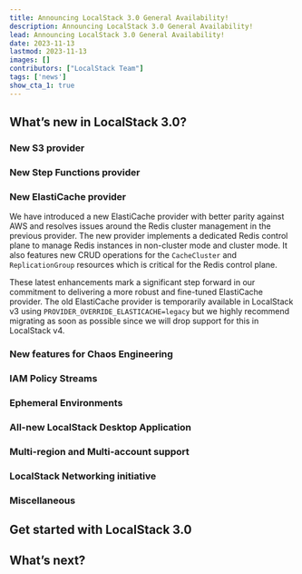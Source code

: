 ```yaml
---
title: Announcing LocalStack 3.0 General Availability!
description: Announcing LocalStack 3.0 General Availability!
lead: Announcing LocalStack 3.0 General Availability!
date: 2023-11-13
lastmod: 2023-11-13
images: []
contributors: ["LocalStack Team"]
tags: ['news']
show_cta_1: true
---
```


## What’s new in LocalStack 3.0?

### New S3 provider

### New Step Functions provider

### New ElastiCache provider

We have introduced a new ElastiCache provider with better parity against AWS and resolves issues around the Redis cluster management in the previous provider. The new provider implements a dedicated Redis control plane to manage Redis instances in non-cluster mode and cluster mode. It also features new CRUD operations for the `CacheCluster` and `ReplicationGroup` resources which is critical for the Redis control plane.

These latest enhancements mark a significant step forward in our commitment to delivering a more robust and fine-tuned ElastiCache provider. The old ElastiCache provider is temporarily available in LocalStack v3 using `PROVIDER_OVERRIDE_ELASTICACHE=legacy` but we highly recommend migrating as soon as possible since we will drop support for this in LocalStack v4.

### New features for Chaos Engineering

### IAM Policy Streams

### Ephemeral Environments

### All-new LocalStack Desktop Application

### Multi-region and Multi-account support

### LocalStack Networking initiative

### Miscellaneous

## Get started with LocalStack 3.0

## What’s next?
